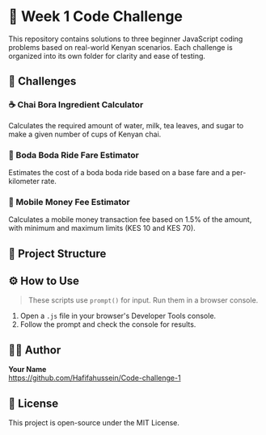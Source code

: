 # 🧠 Week 1 Code Challenge

This repository contains solutions to three beginner JavaScript coding problems based on real-world Kenyan scenarios. Each challenge is organized into its own folder for clarity and ease of testing.

## 🚀 Challenges

### ☕ Chai Bora Ingredient Calculator
Calculates the required amount of water, milk, tea leaves, and sugar to make a given number of cups of Kenyan chai.

### 🛵 Boda Boda Ride Fare Estimator
Estimates the cost of a boda boda ride based on a base fare and a per-kilometer rate.

### 📱 Mobile Money Fee Estimator
Calculates a mobile money transaction fee based on 1.5% of the amount, with minimum and maximum limits (KES 10 and KES 70).

## 📁 Project Structure

## ⚙️ How to Use

> These scripts use `prompt()` for input. Run them in a browser console.

1. Open a `.js` file in your browser's Developer Tools console.
2. Follow the prompt and check the console for results.

## 👨‍💻 Author

**Your Name**  
https://github.com/Hafifahussein/Code-challenge-1

## 🪪 License

This project is open-source under the MIT License.
